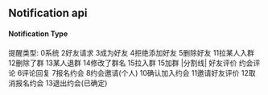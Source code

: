 ## Notification api

#### Notification Type

提醒类型: 0系统 2好友请求 3成为好友 4拒绝添加好友 5删除好友 11拉某人入群 12删除了群 13某人退群 14修改了群名 15拉入群 15加群 |分割线|  好友评价  约会评论 6评论回复 7报名约会 8约会邀请(个人) 10确认加入约会 11邀请好友评价 12取消报名约会 13退出约会(已确定)